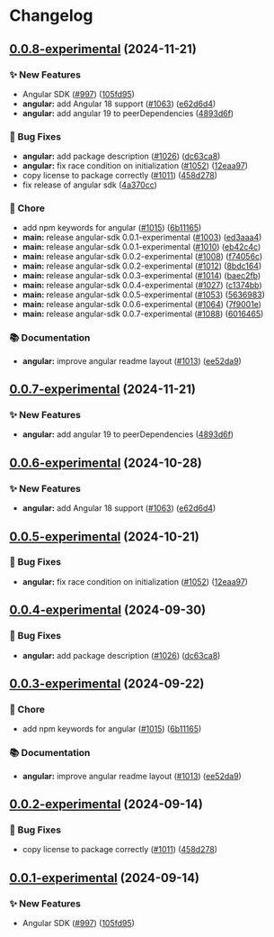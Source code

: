 # Changelog

## [0.0.8-experimental](https://github.com/open-feature/js-sdk/compare/angular-sdk-v0.0.7-experimental...angular-sdk-v0.0.8-experimental) (2024-11-21)


### ✨ New Features

* Angular SDK ([#997](https://github.com/open-feature/js-sdk/issues/997)) ([105fd95](https://github.com/open-feature/js-sdk/commit/105fd95e344822ffcfc54d328a28676b6f27f38e))
* **angular:** add Angular 18 support ([#1063](https://github.com/open-feature/js-sdk/issues/1063)) ([e62d6d4](https://github.com/open-feature/js-sdk/commit/e62d6d4b7e4a5d0f40592a2c73e7124d22eec98e))
* **angular:** add angular 19 to peerDependencies ([4893d6f](https://github.com/open-feature/js-sdk/commit/4893d6f0003fbdcdcd4c7c061e9aed49e20b8976))


### 🐛 Bug Fixes

* **angular:** add package description ([#1026](https://github.com/open-feature/js-sdk/issues/1026)) ([dc63ca8](https://github.com/open-feature/js-sdk/commit/dc63ca8b9d6fe8c16089e95f0e336d5e3f759f3b))
* **angular:** fix race condition on initialization ([#1052](https://github.com/open-feature/js-sdk/issues/1052)) ([12eaa97](https://github.com/open-feature/js-sdk/commit/12eaa9758d9deb788d74488ef03f18cbd31c0cbe))
* copy license to package correctly ([#1011](https://github.com/open-feature/js-sdk/issues/1011)) ([458d278](https://github.com/open-feature/js-sdk/commit/458d278345fe8681a966fca3852b2e607bdafccb))
* fix release of angular sdk ([4a370cc](https://github.com/open-feature/js-sdk/commit/4a370cc73f15f2188ca6aac4c5ae8c842e854b73))


### 🧹 Chore

* add npm keywords for angular ([#1015](https://github.com/open-feature/js-sdk/issues/1015)) ([6b11165](https://github.com/open-feature/js-sdk/commit/6b11165aa102e62fb8cd4dd218643e2ef0e733cf))
* **main:** release angular-sdk 0.0.1-experimental ([#1003](https://github.com/open-feature/js-sdk/issues/1003)) ([ed3aaa4](https://github.com/open-feature/js-sdk/commit/ed3aaa48c0f90b4b90f08c1110d1edf8ef9d62f0))
* **main:** release angular-sdk 0.0.1-experimental ([#1010](https://github.com/open-feature/js-sdk/issues/1010)) ([eb42c4c](https://github.com/open-feature/js-sdk/commit/eb42c4c9e602451bd4e28826b168b6a632776f17))
* **main:** release angular-sdk 0.0.2-experimental ([#1008](https://github.com/open-feature/js-sdk/issues/1008)) ([f74056c](https://github.com/open-feature/js-sdk/commit/f74056c02bcfaa021d4ab619116613d0db23e828))
* **main:** release angular-sdk 0.0.2-experimental ([#1012](https://github.com/open-feature/js-sdk/issues/1012)) ([8bdc164](https://github.com/open-feature/js-sdk/commit/8bdc16430ca08fbf30d2486987657724701eff67))
* **main:** release angular-sdk 0.0.3-experimental ([#1014](https://github.com/open-feature/js-sdk/issues/1014)) ([baec2fb](https://github.com/open-feature/js-sdk/commit/baec2fb350187fe9fb94aebcd97011d0658ad8cd))
* **main:** release angular-sdk 0.0.4-experimental ([#1027](https://github.com/open-feature/js-sdk/issues/1027)) ([c1374bb](https://github.com/open-feature/js-sdk/commit/c1374bb7b371b2e882e3498ffaf2f8f562d68eea))
* **main:** release angular-sdk 0.0.5-experimental ([#1053](https://github.com/open-feature/js-sdk/issues/1053)) ([5636983](https://github.com/open-feature/js-sdk/commit/56369839b6358489a197b348c98000f5fb4a4bb8))
* **main:** release angular-sdk 0.0.6-experimental ([#1064](https://github.com/open-feature/js-sdk/issues/1064)) ([7f9001e](https://github.com/open-feature/js-sdk/commit/7f9001ec0a7ca8b8216a34e431378f2afc3ee85a))
* **main:** release angular-sdk 0.0.7-experimental ([#1088](https://github.com/open-feature/js-sdk/issues/1088)) ([6016465](https://github.com/open-feature/js-sdk/commit/6016465f9a999a96d2e76d58b352b3483a68eeea))


### 📚 Documentation

* **angular:** improve angular readme layout ([#1013](https://github.com/open-feature/js-sdk/issues/1013)) ([ee52da9](https://github.com/open-feature/js-sdk/commit/ee52da9a01fe71fd5b4a4734659a06c48b6dc62c))

## [0.0.7-experimental](https://github.com/open-feature/js-sdk/compare/angular-sdk-v0.0.6-experimental...angular-sdk-v0.0.7-experimental) (2024-11-21)


### ✨ New Features

* **angular:** add angular 19 to peerDependencies ([4893d6f](https://github.com/open-feature/js-sdk/commit/4893d6f0003fbdcdcd4c7c061e9aed49e20b8976))

## [0.0.6-experimental](https://github.com/open-feature/js-sdk/compare/angular-sdk-v0.0.5-experimental...angular-sdk-v0.0.6-experimental) (2024-10-28)


### ✨ New Features

* **angular:** add Angular 18 support ([#1063](https://github.com/open-feature/js-sdk/issues/1063)) ([e62d6d4](https://github.com/open-feature/js-sdk/commit/e62d6d4b7e4a5d0f40592a2c73e7124d22eec98e))


## [0.0.5-experimental](https://github.com/open-feature/js-sdk/compare/angular-sdk-v0.0.4-experimental...angular-sdk-v0.0.5-experimental) (2024-10-21)


### 🐛 Bug Fixes

* **angular:** fix race condition on initialization ([#1052](https://github.com/open-feature/js-sdk/issues/1052)) ([12eaa97](https://github.com/open-feature/js-sdk/commit/12eaa9758d9deb788d74488ef03f18cbd31c0cbe))


## [0.0.4-experimental](https://github.com/open-feature/js-sdk/compare/angular-sdk-v0.0.3-experimental...angular-sdk-v0.0.4-experimental) (2024-09-30)


### 🐛 Bug Fixes

* **angular:** add package description ([#1026](https://github.com/open-feature/js-sdk/issues/1026)) ([dc63ca8](https://github.com/open-feature/js-sdk/commit/dc63ca8b9d6fe8c16089e95f0e336d5e3f759f3b))

## [0.0.3-experimental](https://github.com/open-feature/js-sdk/compare/angular-sdk-v0.0.2-experimental...angular-sdk-v0.0.3-experimental) (2024-09-22)


### 🧹 Chore

* add npm keywords for angular ([#1015](https://github.com/open-feature/js-sdk/issues/1015)) ([6b11165](https://github.com/open-feature/js-sdk/commit/6b11165aa102e62fb8cd4dd218643e2ef0e733cf))


### 📚 Documentation

* **angular:** improve angular readme layout ([#1013](https://github.com/open-feature/js-sdk/issues/1013)) ([ee52da9](https://github.com/open-feature/js-sdk/commit/ee52da9a01fe71fd5b4a4734659a06c48b6dc62c))

## [0.0.2-experimental](https://github.com/open-feature/js-sdk/compare/angular-sdk-v0.0.1-experimental...angular-sdk-v0.0.2-experimental) (2024-09-14)


### 🐛 Bug Fixes

* copy license to package correctly ([#1011](https://github.com/open-feature/js-sdk/issues/1011)) ([458d278](https://github.com/open-feature/js-sdk/commit/458d278345fe8681a966fca3852b2e607bdafccb))

## [0.0.1-experimental](https://github.com/open-feature/js-sdk/compare/angular-sdk-v0.0.2-experimental...angular-sdk-v0.0.3-experimental) (2024-09-14)


### ✨ New Features

* Angular SDK ([#997](https://github.com/open-feature/js-sdk/issues/997)) ([105fd95](https://github.com/open-feature/js-sdk/commit/105fd95e344822ffcfc54d328a28676b6f27f38e))

